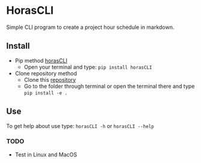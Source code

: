 # HorasCLI

Simple CLI program to create a project hour schedule in markdown.

## Install

- Pip method [horasCLI](https://pypi.org/project/horasCLI/)
  - Open your terminal and type: `pip install horasCLI`
- Clone repository method
  - Clone this [repository](https://github.com/djdany01/HorasCLI)
  - Go to the folder through terminal or open the terminal there and type `pip install -e .`

## Use

To get help about use type: `horasCLI -h` or `horasCLI --help`

### TODO

- Test in Linux and MacOS
